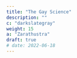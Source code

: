 ```yaml
---
title: "The Gay Science"
description: ""
c: "darkslategray"
weight: 15
a: "Zarathustra"
draft: true
# date: 2022-06-18
---
```

